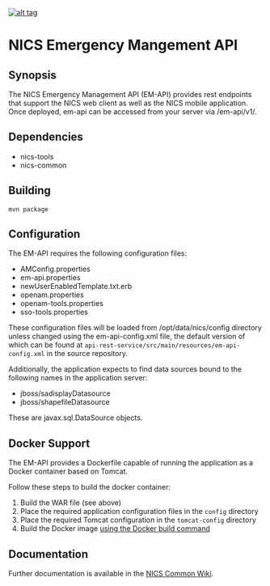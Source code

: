 [![alt tag](https://www.yourkit.com/images/yklogo.png)](https://https://www.yourkit.com/)
# NICS Emergency Mangement API

## Synopsis

The NICS Emergency Management API (EM-API) provides rest endpoints that support the NICS web client as well as the NICS
mobile application. Once deployed, em-api can be accessed from your server via /em-api/v1/.

## Dependencies
- nics-tools
- nics-common

## Building

```mvn package```

## Configuration

The EM-API requires the following configuration files:

* AMConfig.properties
* em-api.properties
* newUserEnabledTemplate.txt.erb
* openam.properties
* openam-tools.properties
* sso-tools.properties

These configuration files will be loaded from /opt/data/nics/config directory unless changed using the em-api-config.xml
file, the default version of which can be found at ```api-rest-service/src/main/resources/em-api-config.xml``` in the
source repository.

Additionally, the application expects to find data sources bound to the following names in the application server:

* jboss/sadisplayDatasource
* jboss/shapefileDatasource

These are javax.sql.DataSource objects.

## Docker Support

The EM-API provides a Dockerfile capable of running the application as a Docker container based on Tomcat.

Follow these steps to build the docker container:

1. Build the WAR file (see above)
1. Place the required application configuration files in the ```config``` directory
1. Place the required Tomcat configuration in the ```tomcat-config``` directory
1. Build the Docker image [using the Docker build command](https://docs.docker.com/engine/reference/commandline/build/)

## Documentation

Further documentation is available in the [NICS Common Wiki](https://github.com/tabordasolutions/nics-common/wiki).
